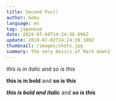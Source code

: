 ```yaml
---
title: Second Post!
author: Gobu
language: en
tag: japanese
date: 2019-07-04T14:24:38.996Z
update: 2019-07-02T14:24:39.180Z
thumbnail: /images/shots.jpg
summary: The very basics of Mark down2
---
```


_this is in italic_ and _so is this_

**this is in bold** and **so is this**

**_this is bold and italic_** and **_so is this_**
